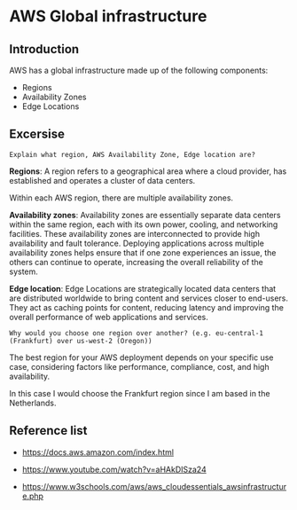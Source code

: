 # AWS Global infrastructure

## Introduction
AWS has a global infrastructure made up of the following components:

- Regions
- Availability Zones
- Edge Locations


## Excersise
`Explain what region, AWS Availability Zone, Edge location are?`

**Regions**: A region refers to a geographical area where a cloud provider, has established and operates a cluster of data centers. 

Within each AWS region, there are multiple availability zones. 

**Availability zones**: Availability zones are essentially separate data centers within the same region, each with its own power, cooling, and networking facilities. These availability zones are interconnected to provide high availability and fault tolerance. Deploying applications across multiple availability zones helps ensure that if one zone experiences an issue, the others can continue to operate, increasing the overall reliability of the system.

**Edge location**: Edge Locations are strategically located data centers that are distributed worldwide to bring content and services closer to end-users. They act as caching points for content, reducing latency and improving the overall performance of web applications and services.

`Why would you choose one region over another? (e.g. eu-central-1 (Frankfurt) over us-west-2 (Oregon))`

The best region for your AWS deployment depends on your specific use case, considering factors like performance, compliance, cost, and high availability. 

In this case I would choose the Frankfurt region since I am based in the Netherlands.

## Reference list
- https://docs.aws.amazon.com/index.html

- https://www.youtube.com/watch?v=aHAkDISza24

- https://www.w3schools.com/aws/aws_cloudessentials_awsinfrastructure.php 